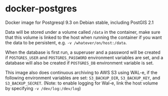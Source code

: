 docker-postgres
===============

Docker image for Postgresql 9.3 on Debian stable, including PostGIS 2.1

Data will be stored under a volume called `/data` in the container, make sure that this volume is linked to the host when running the container if you want the data to be persistent, e.g. `-v /whatever/on/host:/data`.

When the database is first run, a superuser and a password will be created if `POSTGRES_USER` and `POSTGRES_PASSWORD` environment variables are set, and a database will also be created if `POSTGRES_DB` environment variable is set. 

This image also does continuous archiving to AWS S3 using WAL-e, if the following environment variables are set: `S3_BACKUP_DIR`, `S3_BACKUP_KEY`, and `S3_BACKUP_SECRET`. (Note: to enable logging for Wal-e, link the host volume by specifying `-v /dev/log:/dev/log`) 
